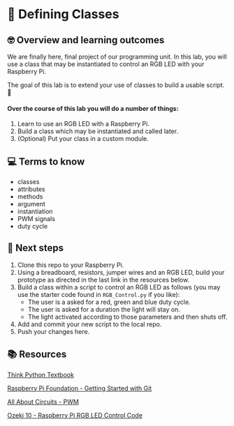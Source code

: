 # :robot: Defining Classes

## 🤓 Overview and learning outcomes 

We are finally here, final project of our programming unit.  In this lab, you will use a class that may be instantiated to control an RGB LED with your Raspberry Pi.

The goal of this lab is to extend your use of classes to build a usable script. 🚀

#### Over the course of this lab you will do a number of things:
1. Learn to use an RGB LED with a Raspberry Pi.
2. Build a class which may be instantiated and called later.
2. (Optional) Put your class in a custom module.

## 💻 Terms to know
- classes
- attributes
- methods
- argument
- instantiation
- PWM signals
- duty cycle

## 📝 Next steps
1. Clone this repo to your Raspberry Pi.
2. Using a breadboard, resistors, jumper wires and an RGB LED, build your prototype as directed in the last link in the resources below.
3. Build a class within a script to control an RGB LED as follows (you may use the starter code found in `RGB_Control.py` if you like):
    - The user is a asked for a red, green and blue duty cycle.
    - The user is asked for a duration the light will stay on.
    - The light activated according to those parameters and then shuts off.
4. Add and commit your new script to the local repo.
5. Push your changes here.

## 📚  Resources 
[Think Python Textbook](https://greenteapress.com/wp/think-python-2e/)

[Raspberry Pi Foundation - Getting Started with Git](https://projects.raspberrypi.org/en/projects/getting-started-with-git)

[All About Circuits - PWM](https://www.allaboutcircuits.com/textbook/semiconductors/chpt-11/pulse-width-modulation/)

[Ozeki 10 - Raspberry Pi RGB LED Control Code](https://ozeki.hu/p_3047-how-to-setup-a-rgb-led-on-raspberry-pi.html#:~:text=Raspberry%20PI%20RGB%20LED%20Control,set%20from%200%20to%20255.)
